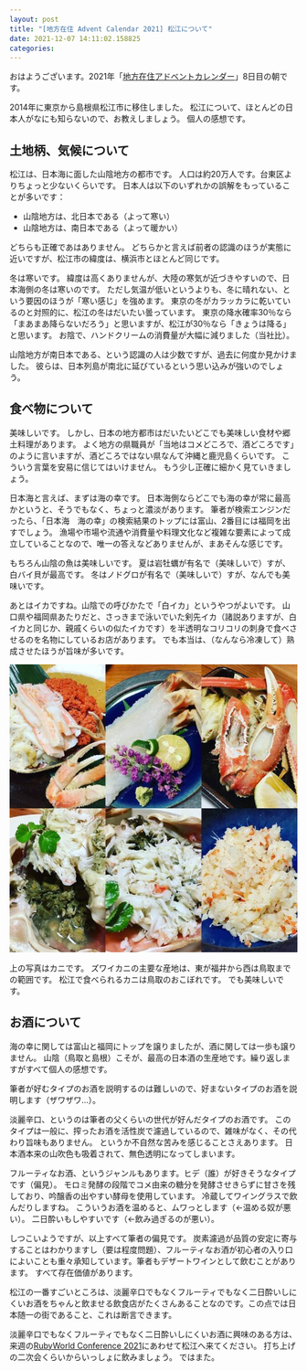 ```yaml
---
layout: post
title: "[地方在住 Advent Calendar 2021] 松江について"
date: 2021-12-07 14:11:02.158825
categories: 
---
```


おはようございます。2021年「[地方在住アドベントカレンダー](https://adventar.org/calendars/6780)」8日目の朝です。


2014年に東京から島根県松江市に移住しました。
松江について、ほとんどの日本人がなにも知らないので、お教えしましょう。
個人の感想です。

## 土地柄、気候について

松江は、日本海に面した山陰地方の都市です。
人口は約20万人です。台東区よりちょっと少ないくらいです。
日本人は以下のいずれかの誤解をもっていることが多いです：

- 山陰地方は、北日本である（よって寒い）
- 山陰地方は、南日本である（よって暖かい）

どちらも正確であはありません。
どちらかと言えば前者の認識のほうが実態に近いですが、松江市の緯度は、横浜市とほとんど同じです。


冬は寒いです。
緯度は高くありませんが、大陸の寒気が近づきやすいので、日本海側の冬は寒いのです。
ただし気温が低いというよりも、冬に晴れない、という要因のほうが「寒い感じ」を強めます。
東京の冬がカラッカラに乾いているのと対照的に、松江の冬はだいたい曇っています。
東京の降水確率30％なら「まあまあ降らないだろう」と思いますが、松江が30％なら「きょうは降る」と思います。
お陰で、ハンドクリームの消費量が大幅に減りました（当社比）。


山陰地方が南日本である、という認識の人は少数ですが、過去に何度か見かけました。
彼らは、日本列島が南北に延びているという思い込みが強いのでしょう。

## 食べ物について

美味しいです。
しかし、日本の地方都市はだいたいどこでも美味しい食材や郷土料理があります。
よく地方の県職員が「当地はコメどころで、酒どころです」のように言いますが、酒どころではない県なんて沖縄と鹿児島くらいです。
こういう言葉を安易に信じてはいけません。
もう少し正確に細かく見ていきましょう。


日本海と言えば、まずは海の幸です。
日本海側ならどこでも海の幸が常に最高かというと、そうでもなく、ちょっと濃淡があります。
筆者が検索エンジンだったら、「日本海　海の幸」の検索結果のトップには富山、2番目には福岡を出すでしょう。
漁場や市場や流通や消費量や料理文化など複雑な要素によって成立していることなので、唯一の答えなどありませんが、まあそんな感じです。


もちろん山陰の魚は美味しいです。
夏は岩牡蠣が有名で（美味しいで）すが、白バイ貝が最高です。
冬はノドグロが有名で（美味しいで）すが、なんでも美味いです。


あとはイカですね。山陰での呼びかたで「白イカ」というやつがよいです。
山口県や福岡県あたりだと、さっきまで泳いでいた剣先イカ（諸説ありますが、白イカと同じか、親戚くらいの似たイカです）を半透明なコリコリの刺身で食べさせるのを名物にしているお店があります。
でも本当は、（なんなら冷凍して）熟成させたほうが旨味が多いです。

![](/assets/images/202112/74465626_2471804526270487_8583184183310942208_n.jpg)

上の写真はカニです。
ズワイカニの主要な産地は、東が福井から西は鳥取までの範囲です。
松江で食べられるカニは鳥取のおこぼれです。
でも美味しいです。

## お酒について

海の幸に関しては富山と福岡にトップを譲りましたが、酒に関しては一歩も譲りません。
山陰（鳥取と島根）こそが、最高の日本酒の生産地です。繰り返しますがすべて個人の感想です。


筆者が好むタイプのお酒を説明するのは難しいので、好まないタイプのお酒を説明します（ザワザワ...）。


淡麗辛口、というのは筆者の父くらいの世代が好んだタイプのお酒です。
このタイプは一般に、搾ったお酒を活性炭で濾過しているので、雑味がなく、その代わり旨味もありません。
というか不自然な苦みを感じることさえあります。
日本酒本来の山吹色も吸着されて、無色透明になってしまいます。


フルーティなお酒、というジャンルもあります。ヒデ（誰）が好きそうなタイプです（偏見）。
モロミ発酵の段階でコメ由来の糖分を発酵させきらずに甘さを残しており、吟醸香の出やすい酵母を使用しています。
冷蔵してワイングラスで飲んだりしますね。
こういうお酒を温めると、ムワっとします（←温める奴が悪い）。
二日酔いもしやすいです（←飲み過ぎるのが悪い）。


しつこいようですが、以上すべて筆者の偏見です。
炭素濾過が品質の安定に寄与することはわかりますし（要は程度問題）、フルーティなお酒が初心者の入り口によいことも重々承知しています。筆者もデザートワインとして飲むことがあります。
すべて存在価値があります。


松江の一番すごいところは、淡麗辛口でもなくフルーティでもなく二日酔いしにくいお酒をちゃんと飲ませる飲食店がたくさんあることなのです。この点では日本随一の街であること、これは断言できます。


淡麗辛口でもなくフルーティでもなく二日酔いしにくいお酒に興味のある方は、来週の[RubyWorld Conference 2021](https://2021.rubyworld-conf.org/ja/)にあわせて松江へ来てください。
打ち上げの二次会くらいからいっしょに飲みましょう。
ではまた。
